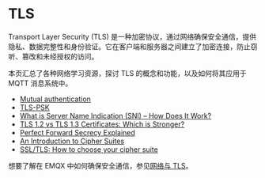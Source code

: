 # TLS

Transport Layer Security (TLS) 是一种加密协议，通过网络确保安全通信，提供隐私、数据完整性和身份验证。它在客户端和服务器之间建立了加密连接，防止窃听、篡改和未经授权的访问。

本页汇总了各种网络学习资源，探讨 TLS 的概念和功能，以及如何将其应用于 MQTT 消息系统中。

- [Mutual authentication](https://en.wikipedia.org/wiki/Mutual_authentication)
- [TLS-PSK](https://en.wikipedia.org/wiki/TLS-PSK)
- [What is Server Name Indication (SNI) – How Does It Work?](https://aboutssl.org/what-is-sni-how-does-it-works/)
- [TLS 1.2 vs TLS 1.3 Certificates: Which is Stronger?](https://venafi.com/blog/why-tls-13-radically-different-tls-12/)
- [Perfect Forward Secrecy Explained](https://www.sectigo.com/resource-library/perfect-forward-secrecy)
- [An Introduction to Cipher Suites](https://www.keyfactor.com/blog/cipher-suites-explained/)
- [SSL/TLS: How to choose your cipher suite](https://technology.amis.nl/architecture/security/ssltls-choose-cipher-suite/)

想要了解在 EMQX 中如何确保安全通信，参见[网络与 TLS](../network/overview.md)。